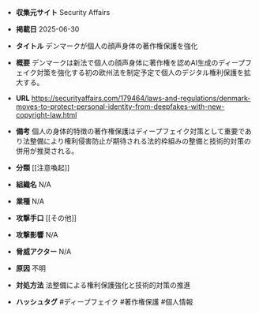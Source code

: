 - **収集元サイト**
Security Affairs

- **掲載日**
2025-06-30

- **タイトル**
デンマークが個人の顔声身体の著作権保護を強化

- **概要**
デンマークは新法で個人の顔声身体に著作権を認めAI生成のディープフェイク対策を強化する初の欧州法を制定予定で個人のデジタル権利保護を拡大する。

- **URL**
https://securityaffairs.com/179464/laws-and-regulations/denmark-moves-to-protect-personal-identity-from-deepfakes-with-new-copyright-law.html

- **備考**
個人の身体的特徴の著作権保護はディープフェイク対策として重要であり法整備により権利侵害防止が期待される法的枠組みの整備と技術的対策の併用が推奨される。

- **分類**
[[注意喚起]]

- **組織名**
N/A

- **業種**
N/A

- **攻撃手口**
[[その他]]

- **攻撃影響**
N/A

- **脅威アクター**
N/A

- **原因**
不明

- **対処方法**
法整備による権利保護強化と技術的対策の推進

- **ハッシュタグ**
#ディープフェイク #著作権保護 #個人情報
